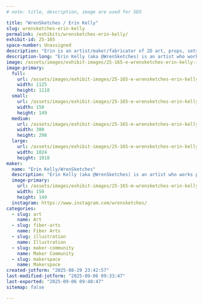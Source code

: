 ```yaml
---
# note: title, description, image are used for SEO

title: "WrenSketches / Erin Kelly"
slug: wrensketches-erin-kelly
permalink: /exhibits/wrensketches-erin-kelly/
exhibit-id: 25-165
space-number: Unassigned
description: "Erin is an artist/maker/fabricator of 2D art, props, sets, practical effects, and more."
description-long: "Erin Kelly (aka @WrenSketches) is an artist who works primarily in watercolor and pencil. She loves to share her process and encourage others to pursue their maker tendencies. In addition to 2-D art Erin has spent years as a partner at Roundtable Productions LLC - a custom fabrication company. She shares knowledge and experiences about build techniques and fabrication methods for props, sets, practical effects, and more. She also co-owns Makers Hollow, a place that fellow makers can rent for their own creative endeavors."
image: /assets/images/exhibit-images/25-165-e-wrensketches-erin-kelly-img-2694-5052-300x298.jpeg
image-primary: 
  full:
    url: /assets/images/exhibit-images/25-165-e-wrensketches-erin-kelly-img-2694-5052-full.jpeg
    width: 1125
    height: 1118
  small:
    url: /assets/images/exhibit-images/25-165-e-wrensketches-erin-kelly-img-2694-5052-150x149.jpeg
    width: 150
    height: 149
  medium:
    url: /assets/images/exhibit-images/25-165-e-wrensketches-erin-kelly-img-2694-5052-300x298.jpeg
    width: 300
    height: 298
  large:
    url: /assets/images/exhibit-images/25-165-e-wrensketches-erin-kelly-img-2694-5052-1024x1018.jpeg
    width: 1024
    height: 1018
maker: 
  name: "Erin Kelly/WrenSketches"
  description: "Erin Kelly (aka @WrenSketches) is an artist who works primarily in watercolor and pencil. She loves to share her process and encourage others to pursue their maker tendencies. In addition to 2-D art Erin has spent years as a partner at Roundtable Productions LLC - a custom fabrication company. She can share knowledge and experiences about many build techniques and fabrication methods for props, sets, practical effects, and more. She also co-owns Makers Hollow, a place that fellow makers can rent for their own creative endeavors."
  image-primary:
    url: /assets/images/exhibit-images/25-165-m-wrensketches-erin-kelly-img-2694-150x149.jpeg
    width: 150
    height: 149
  instagram: https://www.instagram.com/wrensketches/
categories: 
  - slug: art
    name: Art
  - slug: fiber-arts
    name: Fiber Arts
  - slug: illustration
    name: Illustration
  - slug: maker-community
    name: Maker Community
  - slug: makerspace
    name: Makerspace
created-jotform: "2025-08-29 23:42:57"
last-modified-jotform: "2025-09-06 09:33:47"
last-exported: "2025-09-06 09:48:47"
sitemap: false

---
```

